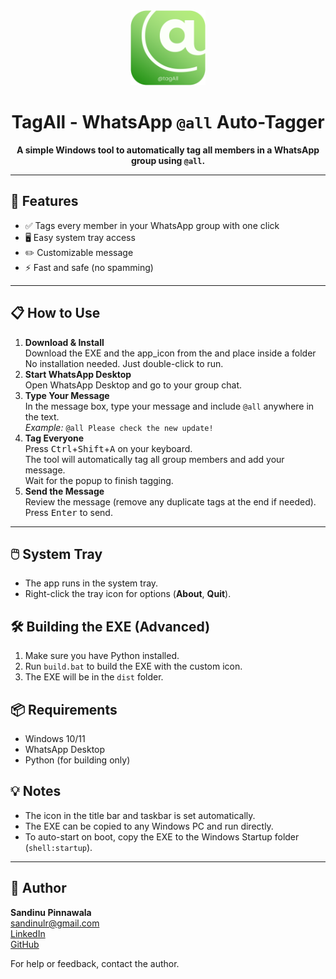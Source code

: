 <div align="center">
  <img src="Tagall.png" alt="TagAll Logo" width="120" />
  
  <h1>TagAll - WhatsApp <code>@all</code> Auto-Tagger</h1>
  <b>A simple Windows tool to automatically tag all members in a WhatsApp group using <code>@all</code>.</b>
</div>

---

## 🚀 Features

- ✅ Tags every member in your WhatsApp group with one click
- 🖥️ Easy system tray access
- ✏️ Customizable message
- ⚡ Fast and safe (no spamming)

---

## 📋 How to Use

<ol>
  <li><b>Download & Install</b><br>
    Download the EXE and the app_icon from the and place inside a folder
    No installation needed. Just double-click to run.
  </li>
  <li><b>Start WhatsApp Desktop</b><br>
    Open WhatsApp Desktop and go to your group chat.
  </li>
  <li><b>Type Your Message</b><br>
    In the message box, type your message and include <code>@all</code> anywhere in the text.<br>
    <i>Example:</i> <code>@all Please check the new update!</code>
  </li>
  <li><b>Tag Everyone</b><br>
    Press <kbd>Ctrl</kbd>+<kbd>Shift</kbd>+<kbd>A</kbd> on your keyboard.<br>
    The tool will automatically tag all group members and add your message.<br>
    Wait for the popup to finish tagging.
  </li>
  <li><b>Send the Message</b><br>
    Review the message (remove any duplicate tags at the end if needed).<br>
    Press <kbd>Enter</kbd> to send.
  </li>
</ol>

---

## 🖱️ System Tray
- The app runs in the system tray.
- Right-click the tray icon for options (<b>About</b>, <b>Quit</b>).

## 🛠️ Building the EXE (Advanced)
1. Make sure you have Python installed.
2. Run <code>build.bat</code> to build the EXE with the custom icon.
3. The EXE will be in the <code>dist</code> folder.

## 📦 Requirements
- Windows 10/11
- WhatsApp Desktop
- Python (for building only)

## 💡 Notes
- The icon in the title bar and taskbar is set automatically.
- The EXE can be copied to any Windows PC and run directly.
- To auto-start on boot, copy the EXE to the Windows Startup folder (<code>shell:startup</code>).

---

## 👤 Author

**Sandinu Pinnawala**  
<a href="mailto:sandinulr@gmail.com">sandinulr@gmail.com</a>  
[LinkedIn](https://www.linkedin.com/in/sandinu-pinnawala-b85b2b20a/)  
[GitHub](https://github.com/sandinu)

For help or feedback, contact the author.
